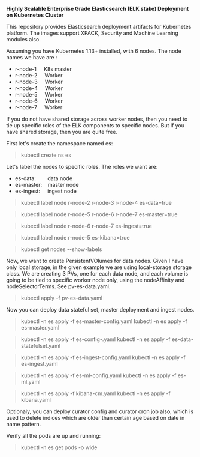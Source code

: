 **Highly Scalable Enterprise Grade Elasticsearch (ELK stake) Deployment on Kubernetes Cluster**

This repository provides Elasticsearch deployment artifacts for Kubernetes platform. The images support XPACK, Security and Machine Learning modules also.

Assuming you have Kubernetes 1.13+ installed, with 6 nodes. The node names we have are :

- r-node-1 &nbsp;&nbsp;&nbsp;     K8s master
- r-node-2  &nbsp;&nbsp;&nbsp;    Worker
- r-node-3  &nbsp;&nbsp;&nbsp;    Worker
- r-node-4  &nbsp;&nbsp;&nbsp;    Worker
- r-node-5  &nbsp;&nbsp;&nbsp;    Worker
- r-node-6  &nbsp;&nbsp;&nbsp;    Worker
- r-node-7  &nbsp;&nbsp;&nbsp;    Worker

If you do not have shared storage across worker nodes, then you need to tie up specific roles of the ELK components to specific nodes. But if you have shared storage, then you are quite free.

First let's create the namespace named es:

>kubectl create ns es

Let's label the nodes to specific roles. The roles we want are: 

-   es-data: &nbsp;&nbsp;&nbsp;&nbsp;&nbsp;&nbsp;    data node
-   es-master: &nbsp;&nbsp;  master node
-   es-ingest: &nbsp;&nbsp;&nbsp;  ingest node
  
>kubectl label node r-node-2 r-node-3 r-node-4 es-data=true

>kubectl label node r-node-5 r-node-6 r-node-7 es-master=true

>kubectl label node r-node-6 r-node-7 es-ingest=true

>kubectl label node r-node-5 es-kibana=true

>kubectl get nodes --show-labels

Now, we want to create PersistentVOlumes for data nodes. Given I have only local storage, in the given example we are using local-storage storage class. We are creating 3 PVs, one for each data node, and each volume is going to be tied to specific worker node only, using the nodeAffinity and nodeSelectorTerms. See pv-es-data.yaml.

>kubectl apply -f pv-es-data.yaml

Now you can deploy data stateful set, master deployment and ingest nodes.

>kubectl -n es apply -f es-master-config.yaml
>kubectl -n es apply -f es-master.yaml

>kubectl -n es apply -f es-config-.yaml
>kubectl -n es apply -f es-data-statefulset.yaml

>kubectl -n es apply -f es-ingest-config.yaml
>kubectl -n es apply -f es-ingest.yaml

>kubectl -n es apply -f es-ml-config.yaml
>kubectl -n es apply -f es-ml.yaml

>kubectl -n es apply -f kibana-cm.yaml
>kubectl -n es apply -f kibana.yaml

Optionaly, you can deploy curator config and curator cron job also, which is used to delete indices which are older than certain age based on date in name pattern.

Verify all the pods are up and running:

>kubectl -n es get pods -o wide





